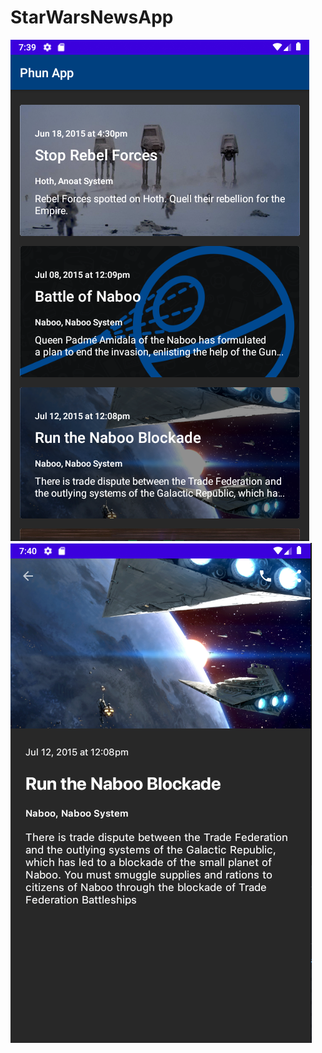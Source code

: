# StarWarsNewsApp
![Image](https://github.com/jmora13/StarWarsNewsApp/blob/master/star_wars_pic1.PNG?raw=true)
![Image](https://github.com/jmora13/StarWarsNewsApp/blob/master/star_wars_pic2.PNG?raw=true)
